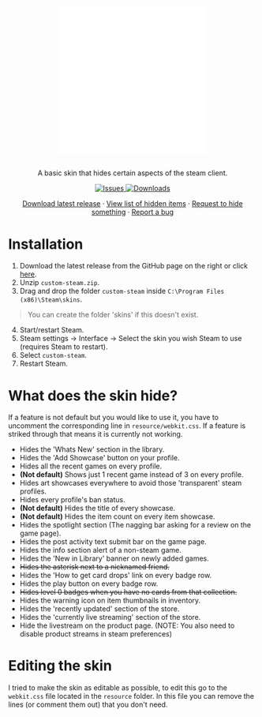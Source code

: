 <p align="center">
 <img width="300px" src="./images/repo-logo.png" align="center" alt="Antisocial" />
 <h2 align="center"></h2>
 <p align="center">A basic skin that hides certain aspects of the steam client.</p>
</p>

<p align="center">
    <a href="https://github.com/axelderoeck/custom-steam/issues">
      <img alt="Issues" src="https://img.shields.io/github/issues/axelderoeck/custom-steam" />
    </a>
    <a href="https://github.com/axelderoeck/custom-steam/releases/latest">
      <img alt="Downloads" src="https://img.shields.io/github/downloads/axelderoeck/custom-steam/total" />
    </a>
</p>

<p align="center">
    <a href="https://github.com/axelderoeck/custom-steam/releases/latest">Download latest release</a>
    ·
    <a href="#What-does-the-skin-hide?">View list of hidden items</a>
    ·
    <a href="https://github.com/axelderoeck/custom-steam/issues/new/choose">Request to hide something</a>
    ·
    <a href="https://github.com/axelderoeck/custom-steam/issues/new/choose">Report a bug</a>
</p>

# Installation
1. Download the latest release from the GitHub page on the right or click <a href="https://github.com/axelderoeck/custom-steam/releases/latest">here</a>.
2. Unzip ```custom-steam.zip```.
3. Drag and drop the folder ```custom-steam``` inside ```C:\Program Files (x86)\Steam\skins```.

> You can create the folder 'skins' if this doesn't exist.

4. Start/restart Steam.
5. Steam settings -> Interface -> Select the skin you wish Steam to use (requires Steam to restart). 
6. Select ```custom-steam```.
7. Restart Steam.

# What does the skin hide?
If a feature is not default but you would like to use it, you have to uncomment the corresponding line in ```resource/webkit.css```.
If a feature is striked through that means it is currently not working.

- Hides the 'Whats New' section in the library.
- Hides the 'Add Showcase' button on your profile.
- Hides all the recent games on every profile.
- **(Not default)** Shows just 1 recent game instead of 3 on every profile.
- Hides art showcases everywhere to avoid those 'transparent' steam profiles.
- Hides every profile's ban status.
- **(Not default)** Hides the title of every showcase.
- **(Not default)** Hides the item count on every item showcase.
- Hides the spotlight section (The nagging bar asking for a review on the game page).
- Hides the post activity text submit bar on the game page.
- Hides the info section alert of a non-steam game.
- Hides the 'New in Library' banner on newly added games.
- ~~Hides the asterisk next to a nicknamed friend.~~
- Hides the 'How to get card drops' link on every badge row.
- Hides the play button on every badge row.
- ~~Hides level 0 badges when you have no cards from that collection.~~
- Hides the warning icon on item thumbnails in inventory.
- Hides the 'recently updated' section of the store.
- Hides the 'currently live streaming' section of the store.
- Hide the livestream on the product page. (NOTE: You also need to disable product streams in steam preferences)

# Editing the skin
I tried to make the skin as editable as possible, to edit this go to the ```webkit.css``` file located in the ```resource``` folder.
In this file you can remove the lines (or comment them out) that you don't need.
